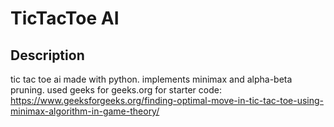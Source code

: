 # TicTacToe AI

## Description
tic tac toe ai made with python. implements minimax and alpha-beta pruning. used geeks for geeks.org for starter code: https://www.geeksforgeeks.org/finding-optimal-move-in-tic-tac-toe-using-minimax-algorithm-in-game-theory/



